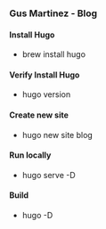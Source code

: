 ### Gus Martinez - Blog

#### Install Hugo
- brew install hugo

#### Verify Install Hugo
- hugo version 

#### Create new site
- hugo new site blog

#### Run locally
- hugo serve -D

#### Build
- hugo -D